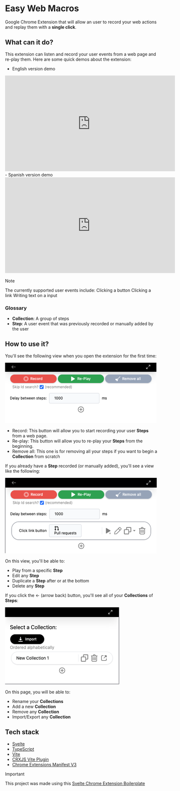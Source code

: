 # Easy Web Macros

Google Chrome Extension that will allow an user to record your web actions and replay them with a **single click**.

## What can it do?

This extension can listen and record your user events from a web page and re-play them. Here are some quick demos about the extension: 

- English version demo
<iframe width="560" height="315" src="https://www.youtube.com/embed/98qy0xJYL1s?si=81RA0HDG0_0MZE9B" title="YouTube video player" frameborder="0" allow="accelerometer; autoplay; clipboard-write; encrypted-media; gyroscope; picture-in-picture; web-share" allowfullscreen></iframe>
- Spanish version demo
<iframe width="560" height="315" src="https://www.youtube.com/embed/98qy0xJYL1s?si=wpxK5LyUSqAH4dSZ" title="YouTube video player" frameborder="0" allow="accelerometer; autoplay; clipboard-write; encrypted-media; gyroscope; picture-in-picture; web-share" allowfullscreen></iframe>

> [!NOTE]
> The currently supported user events include:
> Clicking a button
> Clicking a link
> Writing text on a input

### Glossary

- **Collection**: A group of steps
- **Step**: A user event that was previously recorded or manually added by the user

## How to use it?

You'll see the following view when you open the extension for the first time:

![alt steps_page](assets/steps_page.png)

- Record: This button will allow you to start recording your user **Steps** from a web page.
- Re-play: This button will allow you to re-play your **Steps** from the beginning.
- Remove all: This one is for removing all your steps if you want to begin a **Collection** from scratch

If you already have a **Step** recorded (or manually added), you'll see a view like the following:

![alt steps_page_with_a_step](assets/steps_page_with_a_step.png)

On this view, you'll be able to:

- Play from a specific **Step**
- Edit any **Step**
- Duplicate a **Step** after or at the bottom
- Delete any **Step**

If you click the ← (arrow back) button, you'll see all of your **Collections** of **Steps**:

![alt all_collections_page](assets/all_collections_page.png)

On this page, you will be able to:

- Rename your **Collections**
- Add a new **Collection**
- Remove any **Collection**
- Import/Export any **Collection**

## Tech stack

-   [Svelte](https://svelte.dev/)
-   [TypeScript](https://www.typescriptlang.org/)
-   [Vite](https://vitejs.dev/)
-   [CRXJS Vite Plugin](https://github.com/crxjs/chrome-extension-tools/blob/main/packages/vite-plugin/README.md)
-   [Chrome Extensions Manifest V3](https://developer.chrome.com/docs/extensions/mv3/intro/)

> [!IMPORTANT]
> This project was made using this [Svelte Chrome Extension Boilerplate](https://github.com/NekitCorp/chrome-extension-svelte-typescript-boilerplate)
